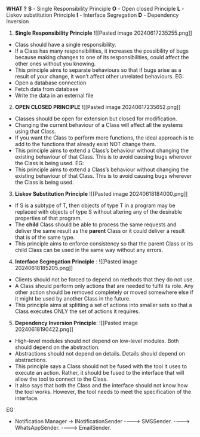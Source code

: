 **WHAT ?**
**S** - Single Responsibility Principle
**O** - Open closed Principle
**L** - Liskov substitution Principle
**I** - Interface Segregation
**D** - Dependency Inversion

1. **Single Responsibility Principle**
	![[Pasted image 20240617235255.png]]


- Class should have a single responsibility.
- If a Class has many responsibilities, it increases the possibility of bugs because making changes to one of its responsibilities, could affect the other ones without you knowing.
- This principle aims to separate behaviours so that if bugs arise as a result of your change, it won’t affect other unrelated behaviours.
EG: 
- Open a database connection
- Fetch data from database
- Write the data in an external file

2. **OPEN CLOSED PRINCIPLE**
![[Pasted image 20240617235652.png]]
- Classes should be open for extension but closed for modification.
- Changing the current behaviour of a Class will affect all the systems using that Class.
- If you want the Class to perform more functions, the ideal approach is to add to the functions that already exist NOT change them.
- This principle aims to extend a Class’s behaviour without changing the existing behaviour of that Class. This is to avoid causing bugs wherever the Class is being used.
EG:
- This principle aims to extend a Class’s behaviour without changing the existing behaviour of that Class. This is to avoid causing bugs wherever the Class is being used.

3. **Liskov Substitution Principle**
 ![[Pasted image 20240618184000.png]]
 - If S is a subtype of T, then objects of type T in a program may be replaced with objects of type S without altering any of the desirable properties of that program.
 - The **child** Class should be able to process the same requests and deliver the same result as the **parent** Class or it could deliver a result that is of the same type.
 - This principle aims to enforce consistency so that the parent Class or its child Class can be used in the same way without any errors.

4. **Interface Segregation Principle** :
 ![[Pasted image 20240618185205.png]]
 - Clients should not be forced to depend on methods that they do not use.
 - A Class should perform only actions that are needed to fulfil its role. Any other action should be removed completely or moved somewhere else if it might be used by another Class in the future.
 - This principle aims at splitting a set of actions into smaller sets so that a Class executes ONLY the set of actions it requires.

5. **Dependency Inversion Principle**:
![[Pasted image 20240618190422.png]]
  - High-level modules should not depend on low-level modules. Both should depend on the abstraction.
  - Abstractions should not depend on details. Details should depend on abstractions.
  - This principle says a Class should not be fused with the tool it uses to execute an action. Rather, it should be fused to the interface that will allow the tool to connect to the Class.
  - It also says that both the Class and the interface should not know how the tool works. However, the tool needs to meet the specification of the interface.

EG:
 - Notification Manager -> INotificationSender ----> SMSSender.
									 ----> WhatsAppSender.
									 ----> EmailSender.

